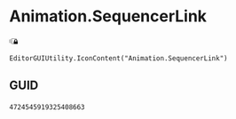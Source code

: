 # Animation.SequencerLink
![](/img/Animation.SequencerLink.png)

``` CSharp
EditorGUIUtility.IconContent("Animation.SequencerLink")
```
## GUID
```
4724545919325408663
```
